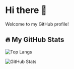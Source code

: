 # Hi there 👋  
Welcome to my GitHub profile!  

## 🔥 My GitHub Stats
![Top Langs](https://github-readme-stats.vercel.app/api/top-langs/?username=your-username&layout=compact&langs_count=8&theme=radical)

![GitHub Stats](https://github-readme-stats.vercel.app/api?username=your-username&show_icons=true&theme=radical)
